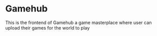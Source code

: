 # Gamehub
This is the frontend of Gamehub a game masterplace where user can upload their games for the world to play
